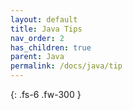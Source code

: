 ```yaml
---
layout: default
title: Java Tips
nav_order: 2
has_children: true
parent: Java
permalink: /docs/java/tip
---
```


{: .fs-6 .fw-300 }
